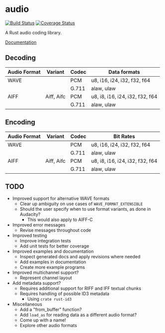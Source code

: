 # audio
[![Build Status](https://travis-ci.org/brianuosseph/audio.svg?branch=master)](https://travis-ci.org/brianuosseph/audio)
[![Coverage Status](https://coveralls.io/repos/brianuosseph/audio/badge.svg?branch=master&service=github)](https://coveralls.io/github/brianuosseph/audio?branch=master)

A Rust audio coding library.

[Documentation](http://brianuosseph.github.io/audio)

## Decoding

| Audio Format | Variant | Codec | Data formats |
| ---- | ---------- | ----- | ------------------------------- |
| WAVE |            | PCM   | u8, i16, i24, i32, f32, f64     |
|      |            | G.711 | alaw, ulaw                      |
| AIFF | Aiff, Aifc | PCM   | u8, i8, i16, i24, i32, f32, f64 |
|      |            | G.711 | alaw, ulaw                      |

## Encoding

| Audio Format | Variant | Codec | Bit Rates |
| ---- | ---------- | ----- | ------------------------------- |
| WAVE |            | PCM   | u8, i16, i24, i32, f32, f64     |
|      |            | G.711 | alaw, ulaw                      |
| AIFF | Aiff, Aifc | PCM   | u8, i8, i16, i24, i32, f32, f64 |
|      |            | G.711 | alaw, ulaw                      |

## TODO
- Improved support for alternative WAVE formats
  - Clear up ambiguity on use cases of `WAVE_FORMAT_EXTENSIBLE`
  - Should the user specify when to use format variants, as done in Audacity?
    - This would also apply to AIFF-C
- Improved error messages
  - Revise messages throughout code
- Improved testing
  - Improve integration tests
  - Add unit tests for better coverage
- Improved examples and documentation
  - Inspect generated docs and apply revisions where needed
  - Add examples in documentation
  - Create more example programs
- Improved multichannel support?
  - Represent channel layout
- Add metadata support?
  - Requires additional support for RIFF and IFF textual chunks
  - Requires handling of possible ID3 metadata
    - Using `crate rust-id3`
- Miscellaneous
  - Add a "from_buffer" function?
  - Add `load_as` for reading data as a different audio format?
  - Come up with a name!
  - Explore other audio formats
